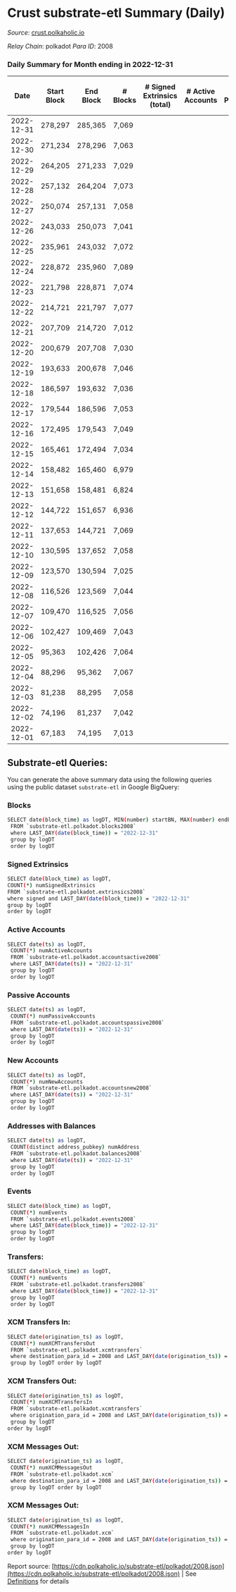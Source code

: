 # Crust substrate-etl Summary (Daily)

_Source_: [crust.polkaholic.io](https://crust.polkaholic.io)

*Relay Chain*: polkadot
*Para ID*: 2008



### Daily Summary for Month ending in 2022-12-31


| Date | Start Block | End Block | # Blocks | # Signed Extrinsics (total) | # Active Accounts | # Passive | # New | # Addresses with Balances | # Events | # Transfers | # XCM Transfers In | # XCM Transfers Out | # XCM In | # XCM Out | Issues | 
| ---- | ----------- | --------- | -------- | --------------------------- | ----------------- | --------- | ----- | ------------------------- | -------- | ----------- | ------------------ | ------------------- | -------- | --------- | ------ |
| 2022-12-31 | 278,297 | 285,365 | 7,069 |  |  |  |  | 9 |  |   |   |   |  |  |  |
| 2022-12-30 | 271,234 | 278,296 | 7,063 |  |  |  |  |  |  |   |   |   |  |  |  |
| 2022-12-29 | 264,205 | 271,233 | 7,029 |  |  |  |  |  |  |   |   |   |  |  |  |
| 2022-12-28 | 257,132 | 264,204 | 7,073 |  |  |  |  |  |  |   |   |   |  |  |  |
| 2022-12-27 | 250,074 | 257,131 | 7,058 |  |  |  |  |  |  |   |   |   |  |  |  |
| 2022-12-26 | 243,033 | 250,073 | 7,041 |  |  |  |  |  |  |   |   |   |  |  |  |
| 2022-12-25 | 235,961 | 243,032 | 7,072 |  |  |  |  |  |  |   |   |   |  |  |  |
| 2022-12-24 | 228,872 | 235,960 | 7,089 |  |  |  |  |  |  |   |   |   |  |  |  |
| 2022-12-23 | 221,798 | 228,871 | 7,074 |  |  |  |  |  |  |   |   |   |  |  |  |
| 2022-12-22 | 214,721 | 221,797 | 7,077 |  |  |  |  |  |  |   |   |   |  |  |  |
| 2022-12-21 | 207,709 | 214,720 | 7,012 |  |  |  |  |  |  |   |   |   |  |  |  |
| 2022-12-20 | 200,679 | 207,708 | 7,030 |  |  |  |  |  |  |   |   |   |  |  |  |
| 2022-12-19 | 193,633 | 200,678 | 7,046 |  |  |  |  |  |  |   |   |   |  |  |  |
| 2022-12-18 | 186,597 | 193,632 | 7,036 |  |  |  |  |  |  |   |   |   |  |  |  |
| 2022-12-17 | 179,544 | 186,596 | 7,053 |  |  |  |  |  |  |   |   |   |  |  |  |
| 2022-12-16 | 172,495 | 179,543 | 7,049 |  |  |  |  |  |  |   |   |   |  |  |  |
| 2022-12-15 | 165,461 | 172,494 | 7,034 |  |  |  |  |  |  |   |   |   |  |  |  |
| 2022-12-14 | 158,482 | 165,460 | 6,979 |  |  |  |  |  |  |   |   |   |  |  |  |
| 2022-12-13 | 151,658 | 158,481 | 6,824 |  |  |  |  |  |  |   |   |   |  |  |  |
| 2022-12-12 | 144,722 | 151,657 | 6,936 |  |  |  |  |  |  |   |   |   |  |  |  |
| 2022-12-11 | 137,653 | 144,721 | 7,069 |  |  |  |  |  |  |   |   |   |  |  |  |
| 2022-12-10 | 130,595 | 137,652 | 7,058 |  |  |  |  |  |  |   |   |   |  |  |  |
| 2022-12-09 | 123,570 | 130,594 | 7,025 |  |  |  |  |  |  |   |   |   |  |  |  |
| 2022-12-08 | 116,526 | 123,569 | 7,044 |  |  |  |  |  |  |   |   |   |  |  |  |
| 2022-12-07 | 109,470 | 116,525 | 7,056 |  |  |  |  |  |  |   |   |   |  |  |  |
| 2022-12-06 | 102,427 | 109,469 | 7,043 |  |  |  |  |  |  |   |   |   |  |  |  |
| 2022-12-05 | 95,363 | 102,426 | 7,064 |  |  |  |  |  |  |   |   |   |  |  |  |
| 2022-12-04 | 88,296 | 95,362 | 7,067 |  |  |  |  |  |  |   |   |   |  |  |  |
| 2022-12-03 | 81,238 | 88,295 | 7,058 |  |  |  |  |  |  |   |   |   |  |  |  |
| 2022-12-02 | 74,196 | 81,237 | 7,042 |  |  |  |  |  |  |   |   |   |  |  |  |
| 2022-12-01 | 67,183 | 74,195 | 7,013 |  |  |  |  |  |  |   |   |   |  |  |  |

## Substrate-etl Queries:
You can generate the above summary data using the following queries using the public dataset `substrate-etl` in Google BigQuery:

### Blocks
```bash
SELECT date(block_time) as logDT, MIN(number) startBN, MAX(number) endBN, COUNT(*) numBlocks 
 FROM `substrate-etl.polkadot.blocks2008`  
 where LAST_DAY(date(block_time)) = "2022-12-31" 
 group by logDT 
 order by logDT
```

### Signed Extrinsics
```bash
SELECT date(block_time) as logDT, 
COUNT(*) numSignedExtrinsics 
FROM `substrate-etl.polkadot.extrinsics2008`  
where signed and LAST_DAY(date(block_time)) = "2022-12-31" 
group by logDT 
order by logDT
```

### Active Accounts
```bash
SELECT date(ts) as logDT, 
 COUNT(*) numActiveAccounts 
 FROM `substrate-etl.polkadot.accountsactive2008` 
 where LAST_DAY(date(ts)) = "2022-12-31" 
 group by logDT 
 order by logDT
```

### Passive Accounts
```bash
SELECT date(ts) as logDT, 
 COUNT(*) numPassiveAccounts 
 FROM `substrate-etl.polkadot.accountspassive2008` 
 where LAST_DAY(date(ts)) = "2022-12-31" 
 group by logDT 
 order by logDT
```

### New Accounts
```bash
SELECT date(ts) as logDT, 
 COUNT(*) numNewAccounts 
 FROM `substrate-etl.polkadot.accountsnew2008` 
 where LAST_DAY(date(ts)) = "2022-12-31" 
 group by logDT
 order by logDT
```

### Addresses with Balances
```bash
SELECT date(ts) as logDT,
 COUNT(distinct address_pubkey) numAddress 
 FROM `substrate-etl.polkadot.balances2008` 
 where LAST_DAY(date(ts)) = "2022-12-31" 
 group by logDT 
 order by logDT
```

### Events
```bash
SELECT date(block_time) as logDT, 
 COUNT(*) numEvents 
 FROM `substrate-etl.polkadot.events2008` 
 where LAST_DAY(date(block_time)) = "2022-12-31" 
 group by logDT 
 order by logDT
```

### Transfers:
```bash
SELECT date(block_time) as logDT, 
 COUNT(*) numEvents 
 FROM `substrate-etl.polkadot.transfers2008` 
 where LAST_DAY(date(block_time)) = "2022-12-31" 
 group by logDT 
 order by logDT
```

### XCM Transfers In:
```bash
SELECT date(origination_ts) as logDT, 
 COUNT(*) numXCMTransfersOut 
 FROM `substrate-etl.polkadot.xcmtransfers` 
 where destination_para_id = 2008 and LAST_DAY(date(origination_ts)) = "2022-12-31" 
 group by logDT order by logDT
```

### XCM Transfers Out:
```bash
SELECT date(origination_ts) as logDT, 
 COUNT(*) numXCMTransfersIn 
 FROM `substrate-etl.polkadot.xcmtransfers` 
 where origination_para_id = 2008 and LAST_DAY(date(origination_ts)) = "2022-12-31" 
 group by logDT 
order by logDT
```

### XCM Messages Out:
```bash
SELECT date(origination_ts) as logDT, 
 COUNT(*) numXCMMessagesOut 
 FROM `substrate-etl.polkadot.xcm` 
 where destination_para_id = 2008 and LAST_DAY(date(origination_ts)) = "2022-12-31" 
 group by logDT order by logDT
```

### XCM Messages Out:
```bash
SELECT date(origination_ts) as logDT, 
 COUNT(*) numXCMMessagesIn 
 FROM `substrate-etl.polkadot.xcm` 
 where origination_para_id = 2008 and LAST_DAY(date(origination_ts)) = "2022-12-31" 
 group by logDT 
order by logDT
```


Report source: [https://cdn.polkaholic.io/substrate-etl/polkadot/2008.json](https://cdn.polkaholic.io/substrate-etl/polkadot/2008.json) | See [Definitions](/DEFINITIONS.md) for details
